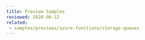 ```yaml
---
title: Preview Samples
reviewed: 2020-06-12
related:
 - samples/previews/azure-functions/storage-queues
---
```

